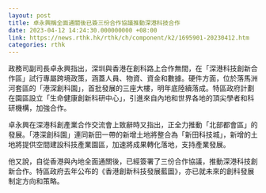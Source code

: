 ```yaml
---
layout: post
title: 卓永興稱全面通關後已簽三份合作協議推動深港科技合作
date: 2023-04-12 14:24:30.000000000 +08:00
link: https://news.rthk.hk/rthk/ch/component/k2/1695901-20230412.htm
categories: rthk
---
```


政務司副司長卓永興指出，深圳與香港在創科路上合作無間，在「深港科技創新合作區」試行專屬跨境政策，涵蓋人員、物資、資金和數據。硬件方面，位於落馬洲河套區的「港深創科園」，首批發展的三座大樓，明年底陸續落成。特區政府計劃在園區設立「生命健康創新科研中心」，引進來自內地和世界各地的頂尖學者和科研機構，加強合作。

卓永興在深港科創產業合作交流會上致辭時又指出，正全力推動「北部都會區」的發展。「港深創科園」連同新田一帶的新增土地將整合為「新田科技城」，新增的土地將提供空間建設科技產業園區，加速將成果轉化落地，支持產業發展。

他又說，自從香港與內地全面通關後，已經簽署了三份合作協議，推動深港科技創新合作。特區政府去年公布的《香港創新科技發展藍圖》，亦已就未來的創科發展制定方向和策略。
